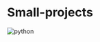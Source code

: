 # Small-projects
![python](https://github.com/user-attachments/assets/48b07f4a-b35f-4c56-8d77-14ff4e8870ad)
